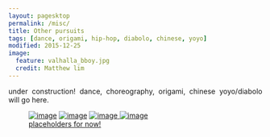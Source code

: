 ```yaml
---
layout: pagesktop
permalink: /misc/
title: Other pursuits
tags: [dance, origami, hip-hop, diabolo, chinese, yoyo]
modified: 2015-12-25
image:
  feature: valhalla_bboy.jpg
  credit: Matthew lim
---
```

<div align="justify"> 
under construction! dance, choreography, origami, chinese yoyo/diabolo will go here.
</div>

<figure class="half">
	<a href="{{ site.url }}"><img src="{{ site.url }}/images/bar_food.jpg" alt="image"></a>
	<a href="{{ site.url }}"><img src="{{ site.url }}/images/bar_dance.jpg" alt="image"></a>
	<a href="{{ site.url }}"><img src="{{ site.url }}/images/bar_yoyo.jpg" alt="image">
	<a href="{{ site.url }}"><img src="{{ site.url }}/images/barorigami.jpg" alt="image">
	<figcaption>placeholders for now!</figcaption>
</figure>
